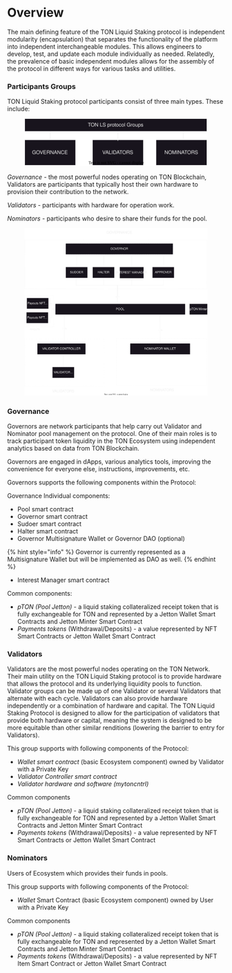 # Overview

The main defining feature of the TON Liquid Staking protocol is independent modularity (encapsulation) that separates the functionality of the platform into independent interchangeable modules. This allows engineers to develop, test, and update each module individually as needed. Relatedly, the prevalence of basic independent modules allows for the assembly of the protocol in different ways for various tasks and utilities.

### Participants Groups

TON Liquid Staking protocol participants consist of three main types. These include:

<figure><img src="../.gitbook/assets/macschemes-High-level-participants.drawio.svg" alt=""><figcaption></figcaption></figure>

_Governance_ - the most powerful nodes operating on TON Blockchain, Validators are participants that typically host their own hardware to provision their contribution to the network.

_Validators_ - participants with hardware for operation work.

_Nominators_ - participants who desire to share their funds for the pool.

<figure><img src="../.gitbook/assets/pool-3-Contract Managment.drawio (1).svg" alt=""><figcaption></figcaption></figure>

### Governance&#x20;

Governors are network participants that help carry out Validator and Nominator pool management on the protocol. One of their main roles is to track participant token liquidity in the TON Ecosystem using independent analytics based on data from TON Blockchain.

Governors are engaged in dApps, various analytics tools, improving the convenience for everyone else, instructions, improvements, etc.

Governors supports the following components within the Protocol:

Governance Individual components:

* Pool smart contract
* Governor smart contract
* Sudoer smart contract
* Halter smart contract
* Governor Multisignature Wallet or Governor DAO (optional)

{% hint style="info" %}
Governor is currently represented as a Multisignature Wallet but will be implemented as DAO as well.
{% endhint %}

* Interest Manager smart contract

Common components:

* _pTON (Pool Jetton)_ -  a liquid staking collateralized receipt token that is fully exchangeable for TON and represented by a Jetton Wallet Smart Contracts and Jetton Minter Smart Contract
* _Payments tokens_ (Withdrawal/Deposits) - a value represented by NFT Smart Contracts or Jetton Wallet Smart Contract&#x20;

### Validators

Validators are the most powerful nodes operating on the TON Network. Their main utility on the TON Liquid Staking protocol is to provide hardware that allows the protocol and its underlying liquidity pools to function. Validator groups can be made up of one Validator or several Validators that alternate with each cycle. Validators can also provide hardware independently or a combination of hardware and capital. The TON Liquid Staking Protocol is designed to allow for the participation of validators that provide both hardware or capital, meaning the system is designed to be more equitable than other similar renditions (lowering the barrier to entry for Validators).

This group supports with following components of the Protocol:

* _Wallet smart contract_ (basic Ecosystem component) owned by Validator with a Private Key
* _Validator Controller smart contract_
* _Validator hardware and software (mytoncntrl)_

Common components&#x20;

* _pTON (Pool Jetton)_ -  a liquid staking collateralized receipt token that is fully exchangeable for TON and represented by a Jetton Wallet Smart Contracts and Jetton Minter Smart Contract
* _Payments tokens_ (Withdrawal/Deposits) - a value represented by NFT Smart Contracts or Jetton Wallet Smart Contract&#x20;

### Nominators

Users of Ecosystem which provides their funds in pools.

This group supports with following components of the Protocol:

* _Wallet_ Smart Contract (basic Ecosystem component) owned by User with a Private Key

Common components

* _pTON (Pool Jetton)_ -  a liquid staking collateralized receipt token that is fully exchangeable for TON and represented by a Jetton Wallet Smart Contracts and Jetton Minter Smart Contract
* _Payments tokens_ (Withdrawal/Deposits) - a value represented by NFT Item Smart Contract or Jetton Wallet Smart Contract&#x20;
